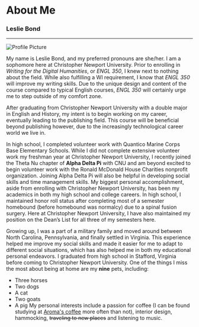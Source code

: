 # About Me
### Leslie Bond

***

![Profile Picture](https://lesliebond.github.io/LeslieBond/images/IMG_4424.JPG)


My name is Leslie Bond, and my preferred pronouns are she/her. I am a sophomore here at Christopher Newport University. Prior to enrolling in *Writing for the Digital Humanities*, or *ENGL 350*, I knew next to nothing about the field. While also fulfilling a WI requirement, I know that *ENGL 350* will improve my writing skills. Due to the unique design and content of the course compared to typical English courses, *ENGL 350* will certainly urge me to step outside of my comfort zone. 

After graduating from Christopher Newport University with a double major in English and History, my intent is to begin working on my career, eventually leading to the publishing field. This course will be beneficial beyond publishing however, due to the increasingly technological career world we live in.

In high school, I completed volunteer work with Quantico Marine Corps Base Elementary Schools. While I did not complete extensive volunteer work my freshman year at Christopher Newport University, I recently joined the Theta Nu chapter of __Alpha Delta Pi__ with CNU and am beyond excited to begin volunteer work with the Ronald McDonald House Charities nonprofit organization. Joining Alpha Delta Pi will also be helpful in developing social skills and time management skills. My biggest personal accomplishment, aside from enrolling with Christopher Newport University, has been my academics in both my high school and college careers. In high school, I maintained honor roll status after completing most of a semester homebound (before homebound was normalcy) due to a spinal fusion surgery. Here at Christopher Newport University, I have also maintained my position on the Dean’s List for all three of my semesters here.

Growing up, I was a part of a military family and moved around between North Carolina, Pennsylvania, and finally settled in Virginia. This experience helped me improve my social skills and made it easier for me to adapt to different social situations, which has also helped me in both my educational personal endeavors. I graduated from high school in Stafford, Virginia before coming to Christopher Newport University. One of the things I miss the most about being at home are my **nine** pets, including:
- Three horses
- Two dogs
- A cat
- Two goats
- A pig
My personal interests include a passion for coffee (I can be found studying at [Aroma's coffee](https://www.aromasworld.com/newportnewsloc) more often than not), interior design, hammocking, ~~traveling to new places~~ and listening to music. 

